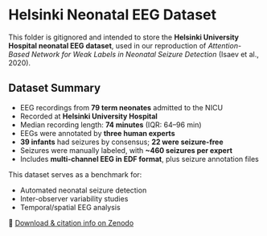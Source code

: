 # Helsinki Neonatal EEG Dataset

This folder is gitignored and intended to store the **Helsinki University Hospital neonatal EEG dataset**, used in our reproduction of *Attention-Based Network for Weak Labels in Neonatal Seizure Detection* (Isaev et al., 2020).

## Dataset Summary

- EEG recordings from **79 term neonates** admitted to the NICU
- Recorded at **Helsinki University Hospital**
- Median recording length: **74 minutes** (IQR: 64–96 min)
- EEGs were annotated by **three human experts**
- **39 infants** had seizures by consensus; **22 were seizure-free**
- Seizures were manually labeled, with **~460 seizures per expert**
- Includes **multi-channel EEG in EDF format**, plus seizure annotation files

This dataset serves as a benchmark for:
- Automated neonatal seizure detection
- Inter-observer variability studies
- Temporal/spatial EEG analysis

📎 [Download & citation info on Zenodo](https://zenodo.org/record/4940267)
